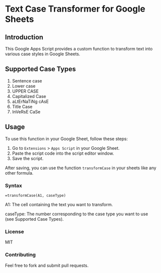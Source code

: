 # Text Case Transformer for Google Sheets

## Introduction

This Google Apps Script provides a custom function to transform text into various case styles in Google Sheets.

## Supported Case Types

1. Sentence case
2. Lower case
3. UPPER CASE
4. Capitalized Case
5. aLtErNaTiNg cAsE
6. Title Case
7. InVeRsE CaSe

## Usage

To use this function in your Google Sheet, follow these steps:

1. Go to `Extensions` > `Apps Script` in your Google Sheet.
2. Paste the script code into the script editor window.
3. Save the script.

After saving, you can use the function `transformCase` in your sheets like any other formula.

### Syntax

```excel
=transformCase(A1, caseType)
```

A1: The cell containing the text you want to transform.

caseType: The number corresponding to the case type you want to use (see Supported Case Types).

### License
MIT

### Contributing
Feel free to fork and submit pull requests.
